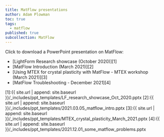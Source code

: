```yaml
---
title: MatFlow presentations
author: Adam Plowman
toc: true
tags:
  - matflow
published: true
subcollection: MatFlow
---
```


Click to download a PowerPoint presentation on MatFlow:

- [LightForm Research showcase (October 2020)][1]
- [MatFlow Introduction (March 2021)][2]
- [Using MTEX for crystal plasticity with MatFlow - MTEX workshop (March 2021)][3]
- [MatFlow Troubleshooting - December 2021][4]

[1]:{{ site.url | append: site.baseurl }}/_includes/ppt_templates/LF_research_showcase_Oct_2020.pptx
[2]:{{ site.url | append: site.baseurl }}/_includes/ppt_templates/2021.03.05_matflow_intro.pptx
[3]:{{ site.url | append: site.baseurl }}/_includes/ppt_templates/MTEX_crystal_plasticity_March_2021.pptx
[4]:{{ site.url | append: site.baseurl }}/_includes/ppt_templates/2021.12.01_some_matflow_problems.pptx
